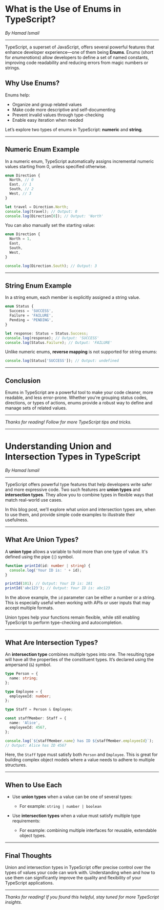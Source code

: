 # What is the Use of Enums in TypeScript?

_By Hamad Ismail_

---

TypeScript, a superset of JavaScript, offers several powerful features that enhance developer experience—one of them being **Enums**. Enums (short for _enumerations_) allow developers to define a set of named constants, improving code readability and reducing errors from magic numbers or strings.

## Why Use Enums?

Enums help:

- Organize and group related values
- Make code more descriptive and self-documenting
- Prevent invalid values through type-checking
- Enable easy iteration when needed

Let’s explore two types of enums in TypeScript: **numeric** and **string**.

---

## Numeric Enum Example

In a numeric enum, TypeScript automatically assigns incremental numeric values starting from 0, unless specified otherwise.

```ts
enum Direction {
  North, // 0
  East, // 1
  South, // 2
  West, // 3
}

let travel = Direction.North;
console.log(travel); // Output: 0
console.log(Direction[0]); // Output: 'North'
```

You can also manually set the starting value:

```ts
enum Direction {
  North = 1,
  East,
  South,
  West,
}

console.log(Direction.South); // Output: 3
```

---

## String Enum Example

In a string enum, each member is explicitly assigned a string value.

```ts
enum Status {
  Success = 'SUCCESS',
  Failure = 'FAILURE',
  Pending = 'PENDING',
}

let response: Status = Status.Success;
console.log(response); // Output: 'SUCCESS'
console.log(Status.Failure); // Output: 'FAILURE'
```

Unlike numeric enums, **reverse mapping** is not supported for string enums:

```ts
console.log(Status['SUCCESS']); // Output: undefined
```

---

## Conclusion

Enums in TypeScript are a powerful tool to make your code cleaner, more readable, and less error-prone. Whether you're grouping status codes, directions, or types of actions, enums provide a robust way to define and manage sets of related values.

---

_Thanks for reading! Follow for more TypeScript tips and tricks._

---

# Understanding Union and Intersection Types in TypeScript

_By Hamad Ismail_

---

TypeScript offers powerful type features that help developers write safer and more expressive code. Two such features are **union types** and **intersection types**. They allow you to combine types in flexible ways that match real-world use cases.

In this blog post, we’ll explore what union and intersection types are, when to use them, and provide simple code examples to illustrate their usefulness.

---

## What Are Union Types?

A **union type** allows a variable to hold more than one type of value. It's defined using the pipe (`|`) symbol.

```ts
function printId(id: number | string) {
  console.log('Your ID is: ' + id);
}

printId(101); // Output: Your ID is: 101
printId('abc123'); // Output: Your ID is: abc123
```

In the above example, the `id` parameter can be either a number or a string. This is especially useful when working with APIs or user inputs that may accept multiple formats.

Union types help your functions remain flexible, while still enabling TypeScript to perform type-checking and autocompletion.

---

## What Are Intersection Types?

An **intersection type** combines multiple types into one. The resulting type will have all the properties of the constituent types. It’s declared using the ampersand (`&`) symbol.

```ts
type Person = {
  name: string;
};

type Employee = {
  employeeId: number;
};

type Staff = Person & Employee;

const staffMember: Staff = {
  name: 'Alice',
  employeeId: 4567,
};

console.log(`${staffMember.name} has ID ${staffMember.employeeId}`);
// Output: Alice has ID 4567
```

Here, the `Staff` type must satisfy both `Person` and `Employee`. This is great for building complex object models where a value needs to adhere to multiple structures.

---

## When to Use Each

- Use **union types** when a value can be one of several types:

  - For example: `string | number | boolean`

- Use **intersection types** when a value must satisfy multiple type requirements:
  - For example: combining multiple interfaces for reusable, extendable object types.

---

## Final Thoughts

Union and intersection types in TypeScript offer precise control over the types of values your code can work with. Understanding when and how to use them can significantly improve the quality and flexibility of your TypeScript applications.

---

_Thanks for reading! If you found this helpful, stay tuned for more TypeScript insights._
